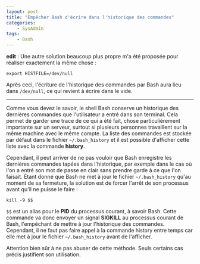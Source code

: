 ```yaml
---
layout: post
title: "Empêcher Bash d'écrire dans l'historique des commandes"
categories:
    - SysAdmin
tags:
    - Bash
---
```

**edit** : Une autre solution beaucoup plus propre m'a été proposée pour réaliser exactement la même chose :

    export HISTFILE=/dev/null

Après ceci, l'écriture de l'historique des commandes par Bash aura lieu dans `/dev/null`, ce qui revient à écrire dans le vide.

* * *

Comme vous devez le savoir, le shell Bash conserve un historique des dernières commandes que l'utilisateur a entré dans son terminal. Cela permet de garder une trace de ce qui a été fait, chose particulièrement importante sur un serveur, surtout si plusieurs personnes travaillent sur la même machine avec le même compte. La liste des commandes est stockée par défaut dans le fichier `~/.bash_history` et il est possible d'afficher cette liste avec la commande **history**.

Cependant, il peut arriver de ne pas vouloir que Bash enregistre les dernières commandes tapées dans l'historique, par exemple dans le cas où l'on a entré son mot de passe en clair sans prendre garde à ce que l'on faisait. Étant donné que Bash ne met à jour le fichier `~/.bash_history` qu'au moment de sa fermeture, la solution est de forcer l'arrêt de son processus avant qu'il ne puisse le faire :

    kill -9 $$

`$$` est un alias pour le **PID** du processus courant, à savoir Bash. Cette commande va donc envoyer un signal **SIGKILL** au processus courant de Bash, l'empêchant de mettre à jour l'historique des commandes. Cependant, il ne faut pas faire appel à la commande history entre temps car elle met à jour le fichier `~/.bash_history` avant de l'afficher.

Attention bien sûr à ne pas abuser de cette méthode. Seuls certains cas précis justifient son utilisation.
